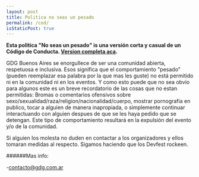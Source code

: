 ```yaml
---
layout: post
title: Politica no seas un pesado
permalink: /cod/
isStaticPost: true
---
```


__Esta politica "No seas un pesado" is una versión corta y casual de un Código de Conducta. [Version completa aca](http://meta.wikimedia.org/wiki/Don%27t_be_a_dick).__


GDG Buenos Aires se enorgullece de ser una comunidad abierta, respetuosa e inclusiva. Esos significa que el comportamiento "pesado" (pueden reemplazar esa palabra por la que mas les guste) no está permitido ni en la comunidad ni en los eventos. Y como esto puede que no sea obvio para algunos este es un breve recordatorio de las cosas que no estan permitidas: Bromas o comentarios ofensivos sobre sexo/sexualidad/raza/religion/nacionalidad/cuerpo, mostrar pornografia en publico, tocar a alguien de manera inapropiada, o simplemente continuar interactuando con alguien despues de que se les haya pedido que se detengan. Este tipo de comportamiento resultará en la expulsión del evento y/o de la comunidad.

Si alguien los molesta no duden en contactar a los organizadores y ellos tomaran medidas al respecto. Sigamos haciendo que los Devfest rockeen. 


######Mas info:

-[contacto@gdg.com.ar](mailto:contacto@gdg.com.ar)

<img class="img-responsive feature-image" src="{{ site.baseurl }}/img/posts/cod.jpg" style="display:none">
